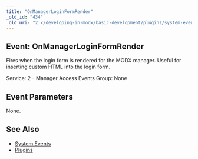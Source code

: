 ```yaml
---
title: "OnManagerLoginFormRender"
_old_id: "434"
_old_uri: "2.x/developing-in-modx/basic-development/plugins/system-events/onmanagerloginformrender"
---
```


## Event: OnManagerLoginFormRender

Fires when the login form is rendered for the MODX manager. Useful for inserting custom HTML into the login form.

Service: 2 - Manager Access Events
Group: None

## Event Parameters

None.

## See Also

- [System Events](extending-modx/plugins/system-events "System Events")
- [Plugins](extending-modx/plugins "Plugins")
